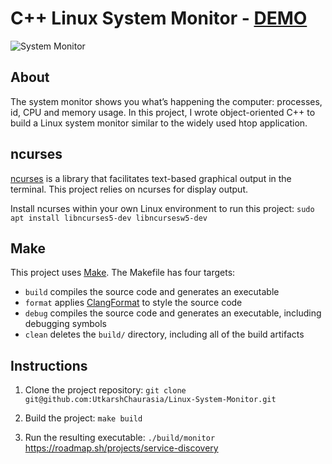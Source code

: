 # C++ Linux System Monitor - [DEMO](https://www.linkedin.com/posts/utkarshchaurasia_linux-cpp-oop-activity-6670235011100278784-6r2V)

![System Monitor](images/monitor.png)


## About
The system monitor shows you what’s happening the computer: processes, id, CPU and memory usage. In this project, I wrote object-oriented C++ to build a Linux system monitor similar to the widely used htop application.

## ncurses
[ncurses](https://www.gnu.org/software/ncurses/) is a library that facilitates text-based graphical output in the terminal. This project relies on ncurses for display output.

Install ncurses within your own Linux environment to run this project: `sudo apt install libncurses5-dev libncursesw5-dev`

## Make
This project uses [Make](https://www.gnu.org/software/make/). The Makefile has four targets:
* `build` compiles the source code and generates an executable
* `format` applies [ClangFormat](https://clang.llvm.org/docs/ClangFormat.html) to style the source code
* `debug` compiles the source code and generates an executable, including debugging symbols
* `clean` deletes the `build/` directory, including all of the build artifacts

## Instructions

1. Clone the project repository: `git clone git@github.com:UtkarshChaurasia/Linux-System-Monitor.git`

2. Build the project: `make build`

3. Run the resulting executable: `./build/monitor`
https://roadmap.sh/projects/service-discovery
